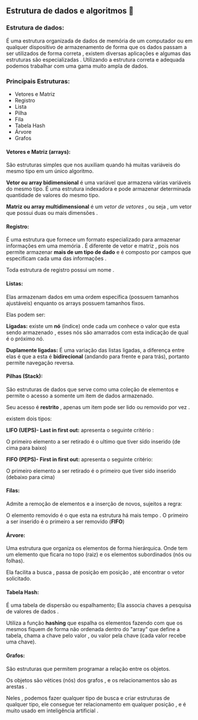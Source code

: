 ## **Estrutura de dados e algoritmos** :construction:

### **Estrutura de dados:**

É uma estrutura organizada de dados de memória de um computador ou em qualquer dispositivo de armazenamento de forma que os dados passam a ser utilizados de forma correta , existem diversas aplicações e algumas das estruturas são especializadas . Utilizando a estrutura correta e adequada podemos trabalhar com uma gama muito ampla de dados.

### **Principais Estruturas:**

- Vetores e Matriz 
- Registro 
- Lista 
- Pilha 
- Fila 
- Tabela Hash 
- Árvore
- Grafos 

#### **Vetores e Matriz (arrays):**

São estruturas simples que nos auxiliam quando há muitas variáveis do mesmo tipo em um único algoritmo.

**Vetor ou array bidimensional** é uma variável que armazena várias variáveis do mesmo tipo. É uma estrutura indexadora e pode armazenar determinada quantidade de valores do mesmo tipo.

**Matriz ou array multidimensional** é um *vetor de vetores* , ou seja , um vetor que possui duas ou mais dimensões .

#### **Registro:**

É uma estrutura que fornece um formato especializado para armazenar informações em uma memória . É diferente de vetor e matriz , pois nos permite armazenar **mais de um tipo de dado** e é composto por campos que especificam cada uma das informações .

Toda estrutura de registro possui um nome .



#### **Listas:**

Elas armazenam dados em uma ordem específica (possuem tamanhos ajustáveis) enquanto os arrays possuem tamanhos fixos. 

Elas podem ser:

**Ligadas:** existe um **nó** (índice) onde cada um conhece o valor que esta sendo armazenado , esses nós são amarrados com esta indicação de qual é o próximo nó.

**Duplamente ligadas:** É uma variação das listas ligadas, a diferença entre elas é que a esta é **bidirecional** (andando para frente e para trás), portanto permite navegação reversa.



#### **Pilhas (Stack):**

São estruturas de dados que serve como uma coleção de elementos e permite o acesso a somente um item de dados armazenado.

Seu acesso é **restrito** , apenas um item pode ser lido ou removido por vez .

existem dois tipos:

**LIFO (UEPS)- Last in first out:**   apresenta o seguinte critério :

O primeiro elemento a ser retirado é o ultimo que tiver sido inserido (de cima para baixo)



**FIFO (PEPS)- First in first out:**  apresenta o seguinte critério:

O primeiro elemento a ser retirado é o primeiro que tiver sido inserido (debaixo para cima)



#### **Filas**:

Admite a remoção de elementos e a inserção de novos, sujeitos a regra:

O elemento removido é o que esta na estrutura há mais tempo . O primeiro a ser inserido é o primeiro a ser removido (**FIFO**)

#### **Árvore**:

Uma estrutura que organiza os elementos  de forma hierárquica. Onde tem um elemento que ficara no topo (raiz) e os elementos subordinados (nós ou folhas).

Ela facilita a busca , passa de posição em posição , até encontrar o vetor solicitado.

#### **Tabela Hash**:

É uma tabela de dispersão ou espalhamento; Ela associa chaves a pesquisa de valores de dados .

Utiliza a função **hashing** que espalha os elementos fazendo com que os mesmos fiquem de forma não ordenada dentro do "array" que define a tabela, chama a chave pelo valor , ou valor pela chave (cada valor recebe uma chave).

#### **Grafos:**

São estruturas que permitem programar a relação entre os objetos. 

Os objetos são vétices (nós) dos grafos , e os relacionamentos são as arestas .

Neles , podemos fazer qualquer tipo de busca e criar estruturas de qualquer tipo, ele consegue ter relacionamento em qualquer posição , e é muito usado em inteligência artificial .   




